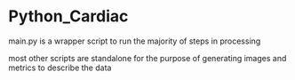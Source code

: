 # Python_Cardiac

main.py is a wrapper script to run the majority of steps in processing

most other scripts are standalone for the purpose of generating images and metrics to describe the data
